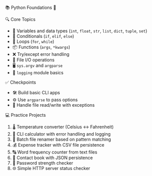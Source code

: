 📚  Python Foundations 🧱

🔍 Core Topics
- 🧮 Variables and data types (`int`, `float`, `str`, `list`, `dict`, `tuple`, `set`)
- 🤔 Conditionals (`if`, `elif`, `else`)
- 🔁 Loops (`for`, `while`)
- 📦 Functions (`args`, `*kwargs`)
- ❌ Try/except error handling
- 📂 File I/O operations
- 🖥️ `sys.argv` and `argparse`
- 📝 `logging` module basics

 ✅ Checkpoints
- 🛠️ Build basic CLI apps
- ⚙️ Use `argparse` to pass options
- 📖 Handle file read/write with exceptions

 💻 Practice Projects
1. 🌡️ Temperature converter (Celsius ↔ Fahrenheit)
2. 🧮 CLI calculator with error handling and logging
3. 📝 Batch file renamer based on pattern matching
4. 💰 Expense tracker with CSV file persistence
5. 🔠 Word frequency counter from text files
6. 📇 Contact book with JSON persistence
7. 🔐 Password strength checker
8. 🌐 Simple HTTP server status checker
